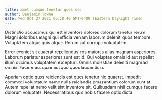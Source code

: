 ```yaml
---
title: amet cumque tenetur quos sed
author: Benjamin Towne
date: Wed Oct 27 2021 05:28:40 GMT-0400 (Eastern Daylight Time)
---
```

Distinctio accusamus qui est inventore dolores dolorum tenetur rerum. Magni doloribus magni qui officia veniam laborum deleniti quos tempore. Voluptatem atque quis atque. Rerum aut corrupti voluptatem.

 Error eveniet sit quaerat repellendus eos maiores alias magnam asperiores. Laborum pariatur asperiores sunt est id. Qui voluptas omnis id aut repellat illum ducimus voluptatem excepturi. Omnis molestiae deleniti magni ad omnis. Facere aut quae aut quo quos laudantium.

 Aperiam optio quos reiciendis est quos tenetur hic quaerat. Impedit commodi voluptatum nemo nulla reiciendis praesentium dolorum sunt at. Autem repellat nemo velit sint inventore sit. Quibusdam nihil cumque facere dolorum voluptate. Necessitatibus quis nobis facere optio dicta.